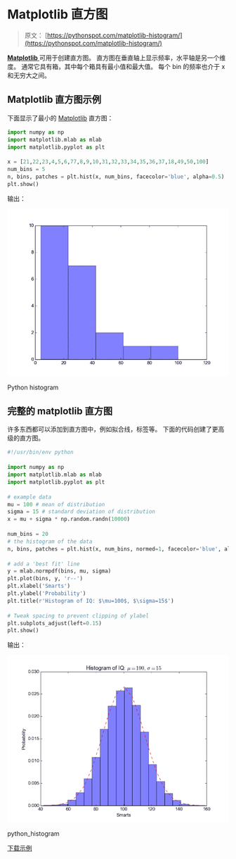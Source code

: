 # Matplotlib 直方图

> 原文： [https://pythonspot.com/matplotlib-histogram/](https://pythonspot.com/matplotlib-histogram/)

[**Matplotlib** ](https://pythonspot.com/matplotlib/)可用于创建直方图。 直方图在垂直轴上显示频率，水平轴是另一个维度。 通常它具有箱，其中每个箱具有最小值和最大值。 每个 bin 的频率也介于 x 和无穷大之间。

## Matplotlib 直方图示例

下面显示了最小的 [Matplotlib](https://pythonspot.com/matplotlib/) 直方图：

```py
import numpy as np
import matplotlib.mlab as mlab
import matplotlib.pyplot as plt

x = [21,22,23,4,5,6,77,8,9,10,31,32,33,34,35,36,37,18,49,50,100]
num_bins = 5
n, bins, patches = plt.hist(x, num_bins, facecolor='blue', alpha=0.5)
plt.show()

```

输出：

![minimal_hist](img/823633047587a7e6edb407963de58da0.jpg)

Python histogram

## 完整的 matplotlib 直方图

许多东西都可以添加到直方图中，例如拟合线，标签等。 下面的代码创建了更高级的直方图。

```py
#!/usr/bin/env python

import numpy as np
import matplotlib.mlab as mlab
import matplotlib.pyplot as plt

# example data
mu = 100 # mean of distribution
sigma = 15 # standard deviation of distribution
x = mu + sigma * np.random.randn(10000)

num_bins = 20
# the histogram of the data
n, bins, patches = plt.hist(x, num_bins, normed=1, facecolor='blue', alpha=0.5)

# add a 'best fit' line
y = mlab.normpdf(bins, mu, sigma)
plt.plot(bins, y, 'r--')
plt.xlabel('Smarts')
plt.ylabel('Probability')
plt.title(r'Histogram of IQ: $\mu=100$, $\sigma=15$')

# Tweak spacing to prevent clipping of ylabel
plt.subplots_adjust(left=0.15)
plt.show()

```

输出：

![python_histogram](img/e4dfab9c6e230bb2f91a6b0715c548d7.jpg)

python_histogram

[下载示例](https://pythonspot.com/download-matplotlib-examples/)